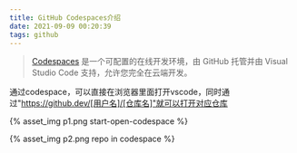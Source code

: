 ```yaml
---
title: GitHub Codespaces介绍
date: 2021-09-09 00:20:39
tags: github
---
```


> [Codespaces](https://docs.github.com/cn/codespaces/about-codespaces) 是一个可配置的在线开发环境，由 GitHub 托管并由 Visual Studio Code 支持，允许您完全在云端开发。

通过codespace，可以直接在浏览器里面打开vscode，同时通过"https://github.dev/[用户名]/[仓库名]"就可以打开对应仓库

{% asset_img p1.png start-open-codespace %}

{% asset_img p2.png repo in codespace %}